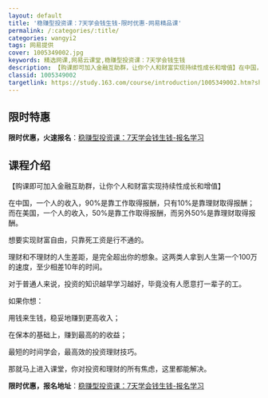 ```yaml
---
layout: default
title: '稳赚型投资课：7天学会钱生钱-限时优惠-网易精品课'
permalink: /:categories/:title/
categories: wangyi2
tags: 网易提供
cover: 1005349002.jpg
keywords: 精选网课,网易云课堂,稳赚型投资课：7天学会钱生钱
description: 【购课即可加入金融互助群，让你个人和财富实现持续性成长和增值】在中国，一个人的收入，90%是靠工作取得报酬，只有10%是
classid: 1005349002
targetlink: https://study.163.com/course/introduction/1005349002.htm?share=1&shareId=1025206652&utm_campaign=share&utm_medium=iphoneShare&utm_source=&utm_u=1025206652
---
```


## 限时特惠

**限时优惠，火速报名**：[稳赚型投资课：7天学会钱生钱-报名学习](https://study.163.com/course/introduction/1005349002.htm?share=1&shareId=1025206652&utm_campaign=share&utm_medium=iphoneShare&utm_source=&utm_u=1025206652)

## 课程介绍

【购课即可加入金融互助群，让你个人和财富实现持续性成长和增值】

在中国，一个人的收入，90%是靠工作取得报酬，只有10%是靠理财取得报酬；而在美国，一个人的收入，50%是靠工作取得报酬，而另外50%是靠理财取得报酬。

想要实现财富自由，只靠死工资是行不通的。



理财和不理财的人生差距，是完全超出你的想象。这两类人拿到人生第一个100万的速度，至少相差10年的时间。

对于普通人来说，投资的知识越早学习越好，毕竟没有人愿意打一辈子的工。



如果你想：

用钱来生钱，稳妥地赚到更高收入；

在保本的基础上，赚到最高的的收益；

最短的时间学会，最高效的投资理财技巧。



那就马上进入课堂，你对投资和理财的所有焦虑，这里都能解决。

**限时优惠，报名地址**：[稳赚型投资课：7天学会钱生钱-报名学习](https://study.163.com/course/introduction/1005349002.htm?share=1&shareId=1025206652&utm_campaign=share&utm_medium=iphoneShare&utm_source=&utm_u=1025206652)

